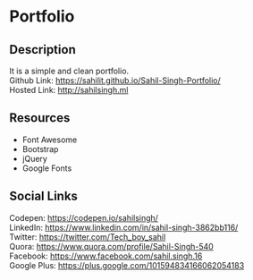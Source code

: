 # Portfolio

## Description
It is a simple and clean portfolio.<br>
Github Link: https://sahilit.github.io/Sahil-Singh-Portfolio/ <br>
Hosted Link: http://sahilsingh.ml

## Resources

- Font Awesome
- Bootstrap
- jQuery
- Google Fonts


## Social Links
Codepen:     https://codepen.io/sahilsingh/ <br>
LinkedIn:    https://www.linkedin.com/in/sahil-singh-3862bb116/ <br>
Twitter:     https://twitter.com/Tech_boy_sahil <br>
Quora:       https://www.quora.com/profile/Sahil-Singh-540 <br>
Facebook:    https://www.facebook.com/sahil.singh.16 <br>
Google Plus: https://plus.google.com/101594834166062054183

